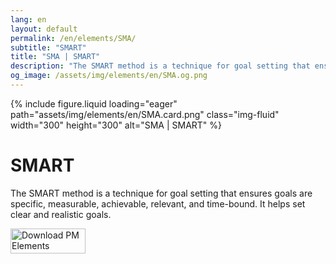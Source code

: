 ```yaml
---
lang: en
layout: default
permalink: /en/elements/SMA/
subtitle: "SMART"
title: "SMA | SMART"
description: "The SMART method is a technique for goal setting that ensures goals are specific, measurable, achievable, relevant, and time-bound. It helps set clear and realistic goals."
og_image: /assets/img/elements/en/SMA.og.png
---
```


{% include figure.liquid loading="eager" path="assets/img/elements/en/SMA.card.png" class="img-fluid" width="300" height="300" alt="SMA | SMART" %}

# SMART

The SMART method is a technique for goal setting that ensures goals are specific, measurable, achievable, relevant, and time-bound. It helps set clear and realistic goals.

<a href="https://apps.apple.com/app/apple-store/id6738084498?pt=127441684&ct=website&mt=8">
  <img src="{{ "assets/img/en/appstore.png" | relative_url }}" width="120" height="40" alt="Download PM Elements">
</a>
